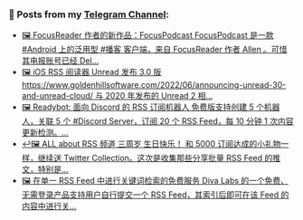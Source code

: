 ### 📰 Posts from my [Telegram Channel](https://t.me/s/aboutrss):
<!-- BLOG-POST-LIST:START -->
- [🖼 FocusReader 作者的新作品：FocusPodcast FocusPodcast 是一款 #Android 上的泛用型 #播客 客户端，来自 FocusReader 作者 Allen 。可惜其电报账号已经 Del...](https://t.me/aboutrss/1233)
- [🖼 iOS RSS 阅读器 Unread 发布 3.0 版 https://www.goldenhillsoftware.com/2022/06/announcing-unread-30-and-unread-cloud/ 与 2020 年发布的 Unread 2 相...](https://t.me/aboutrss/1232)
- [🖼 Readybot: 面向 Discord 的 RSS 订阅机器人 免费版支持创建 5 个机器人，关联 5 个 #Discord Server，订阅 20 个 RSS Feed，每 10 分钟 1 次内容更新检测。...](https://t.me/aboutrss/1231)
- [↩️🖼 ALL about RSS 频道 三周岁 生日快乐！ 和 5000 订阅达成的小礼物一样，继续送 Twitter Collection。这次是收集那些分享批量 RSS Feed 的推文，特别是...](https://t.me/aboutrss/1230)
- [🖼 在单一 RSS Feed 中进行关键词检索的免费服务 Diva Labs 的一个免费、无需登录产品支持用户自行提交一个 RSS Feed，其索引后即可在该 Feed 的内容中进行关...](https://t.me/aboutrss/1229)
<!-- BLOG-POST-LIST:END -->

<!--
**AboutRSS/AboutRSS** is a ✨ _special_ ✨ repository because its `README.md` (this file) appears on your GitHub profile.

Here are some ideas to get you started:

- 🔭 I’m currently working on ...
- 🌱 I’m currently learning ...
- 👯 I’m looking to collaborate on ...
- 🤔 I’m looking for help with ...
- 💬 Ask me about ...
- 📫 How to reach me: ...
- 😄 Pronouns: ...
- ⚡ Fun fact: ...
-->
